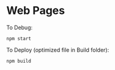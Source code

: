# Web Pages

To Debug:
```
npm start
```

To Deploy (optimized file in Build folder):
```
npm build
```